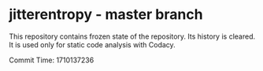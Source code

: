# jitterentropy - master branch

This repository contains frozen state of the repository.
Its history is cleared. It is used only for static code
analysis with Codacy.

Commit Time: 1710137236